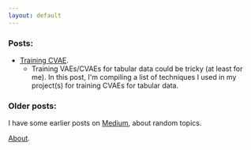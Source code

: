 ```yaml
---
layout: default
---
```

<!-- # Vinura Galwaduge

Welcome to My Blog. -->

### Posts:

- [Training CVAE](./404).
    - Training VAEs/CVAEs for tabular data could be tricky (at least for me). In this post, I'm compiling a list of techniques I used in my project(s) for training CVAEs for tabular data.

### Older posts:

I have some earlier posts on [Medium](https://vinurad13.medium.com/), about random topics.

[About](./about).


